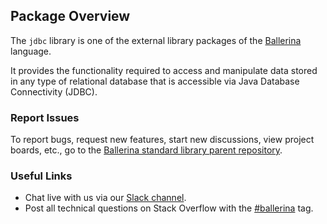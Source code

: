 ## Package Overview

The `jdbc` library is one of the external library packages of the <a target="_blank" href="https://ballerina.io/">Ballerina</a> language.

It provides the functionality required to access and manipulate data stored in any type of relational database
that is accessible via Java Database Connectivity (JDBC).

### Report Issues

To report bugs, request new features, start new discussions, view project boards, etc., go to the <a target="_blank" href="https://github.com/ballerina-platform/ballerina-standard-library">Ballerina standard library parent repository</a>.

### Useful Links
- Chat live with us via our <a target="_blank" href="https://ballerina.io/community/slack/">Slack channel</a>.
- Post all technical questions on Stack Overflow with the <a target="_blank" href="https://stackoverflow.com/questions/tagged/ballerina">#ballerina</a> tag.